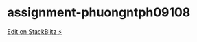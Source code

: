 # assignment-phuongntph09108

[Edit on StackBlitz ⚡️](https://stackblitz.com/edit/assignment-phuongntph09108)